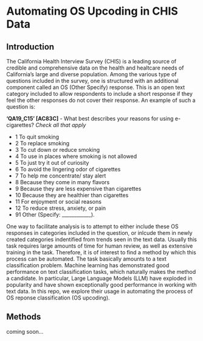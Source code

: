 # Automating OS Upcoding in CHIS Data

## Introduction

The California Health Interview Survey (CHIS) is a leading source of credible and comprehensive data on the health and healtcare needs of California’s large and 
diverse population. Among the various type of questions included in the survey, one is structured with an additional 
component called an OS (Other Specify) response. This is an open text category included to allow respondents to include a short response if they feel the other 
responses do not cover their response. An example of such a question is: 

**‘QA19_C15’ [AC83C]** - What best describes your reasons for using 
e-cigarettes?
*Check all that apply*
- 1 To quit smoking
- 2 To replace smoking
- 3 To cut down or reduce smoking
- 4 To use in places where smoking is not allowed
- 5 To just try it out of curiosity
- 6 To avoid the lingering odor of cigarettes
- 7 To help me concentrate/ stay alert
- 8 Because they come in many flavors
- 9 Because they are less expensive than cigarettes
- 10 Because they are healthier than cigarettes
- 11 For enjoyment or social reasons
- 12 To reduce stress, anxiety, or pain
- 91 Other (Specify: ____________).

One way to facilitate analysis is to attempt to either include these OS responses in categories included in the question, or inlcude them in newly created categories 
indentified from trends seen in the text data. Usually this task requires large amounts of time for human review, as well as extensive training in the task. 
Therefore, it is of interest to find a method by which this process can be automated. The task basically amounts to a text classification problem. Machine learning 
has demonstrated good performance on text classification tasks, which naturally makes the method a candidate. In particular, Large Language Models 
(LLM) have exploded in popularity and have shown exceptionally good performance in working with text data. In this repo, we explore their usage in automating the 
process of OS reponse classification (OS upcoding). 

## Methods

coming soon...

